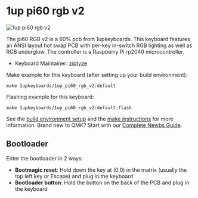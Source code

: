 # 1up pi60 rgb v2

![1up pi60 rgb v2](https://i.imgur.com/J0ZyLYF.jpeg)

The pi60 RGB v2 is a 60% pcb from 1upkeyboards. This keyboard features an ANSI layout hot swap PCB with per-key in-switch RGB lighting as well as RGB underglow. The controller is a Raspberry Pi rp2040 microcontroller.

* Keyboard Maintainer: [ziptyze](https://github.com/ziptyze)

Make example for this keyboard (after setting up your build environment):

    make 1upkeyboards/1up_pi60_rgb_v2:default

Flashing example for this keyboard:

    make 1upkeyboards/1up_pi60_rgb_v2:default:flash

See the [build environment setup](https://docs.qmk.fm/#/getting_started_build_tools) and the [make instructions](https://docs.qmk.fm/#/getting_started_make_guide) for more information. Brand new to QMK? Start with our [Complete Newbs Guide](https://docs.qmk.fm/#/newbs).

## Bootloader

Enter the bootloader in 2 ways:

* **Bootmagic reset**: Hold down the key at (0,0) in the matrix (usually the top left key or Escape) and plug in the keyboard
* **Bootloader button**: Hold the button on the back of the PCB and plug in the keyboard
